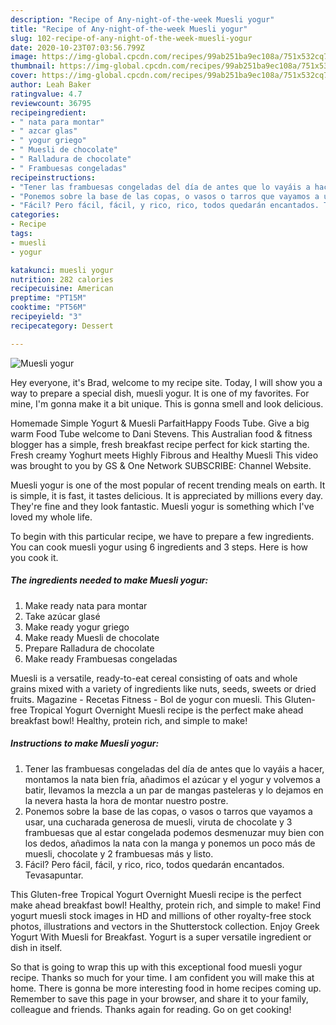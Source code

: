 ```yaml
---
description: "Recipe of Any-night-of-the-week Muesli yogur"
title: "Recipe of Any-night-of-the-week Muesli yogur"
slug: 102-recipe-of-any-night-of-the-week-muesli-yogur
date: 2020-10-23T07:03:56.799Z
image: https://img-global.cpcdn.com/recipes/99ab251ba9ec108a/751x532cq70/muesli-yogur-foto-principal.jpg
thumbnail: https://img-global.cpcdn.com/recipes/99ab251ba9ec108a/751x532cq70/muesli-yogur-foto-principal.jpg
cover: https://img-global.cpcdn.com/recipes/99ab251ba9ec108a/751x532cq70/muesli-yogur-foto-principal.jpg
author: Leah Baker
ratingvalue: 4.7
reviewcount: 36795
recipeingredient:
- " nata para montar"
- " azcar glas"
- " yogur griego"
- " Muesli de chocolate"
- " Ralladura de chocolate"
- " Frambuesas congeladas"
recipeinstructions:
- "Tener las frambuesas congeladas del día de antes que lo vayáis a hacer, montamos la nata bien fría, añadimos el azúcar y el yogur y volvemos a batir, llevamos la mezcla a un par de mangas pasteleras y lo dejamos en la nevera hasta la hora de montar nuestro postre."
- "Ponemos sobre la base de las copas, o vasos o tarros que vayamos a usar, una cucharada generosa de muesli, viruta de chocolate y 3 frambuesas que al estar congelada podemos desmenuzar muy bien con los dedos, añadimos la nata con la manga y ponemos un poco más de muesli, chocolate y 2 frambuesas más y listo."
- "Fácil? Pero fácil, fácil, y rico, rico, todos quedarán encantados. Tevasapuntar."
categories:
- Recipe
tags:
- muesli
- yogur

katakunci: muesli yogur 
nutrition: 282 calories
recipecuisine: American
preptime: "PT15M"
cooktime: "PT56M"
recipeyield: "3"
recipecategory: Dessert

---
```



![Muesli yogur](https://img-global.cpcdn.com/recipes/99ab251ba9ec108a/751x532cq70/muesli-yogur-foto-principal.jpg)

Hey everyone, it's Brad, welcome to my recipe site. Today, I will show you a way to prepare a special dish, muesli yogur. It is one of my favorites. For mine, I'm gonna make it a bit unique. This is gonna smell and look delicious.

Homemade Simple Yogurt &amp; Muesli ParfaitHappy Foods Tube. Give a big warm Food Tube welcome to Dani Stevens. This Australian food &amp; fitness blogger has a simple, fresh breakfast recipe perfect for kick starting the. Fresh creamy Yoghurt meets Highly Fibrous and Healthy Muesli This video was brought to you by GS &amp; One Network SUBSCRIBE: Channel Website.

Muesli yogur is one of the most popular of recent trending meals on earth. It is simple, it is fast, it tastes delicious. It is appreciated by millions every day. They're fine and they look fantastic. Muesli yogur is something which I've loved my whole life.


To begin with this particular recipe, we have to prepare a few ingredients. You can cook muesli yogur using 6 ingredients and 3 steps. Here is how you cook it.

<!--inarticleads1-->

##### The ingredients needed to make Muesli yogur:

1. Make ready  nata para montar
1. Take  azúcar glasé
1. Make ready  yogur griego
1. Make ready  Muesli de chocolate
1. Prepare  Ralladura de chocolate
1. Make ready  Frambuesas congeladas


Muesli is a versatile, ready-to-eat cereal consisting of oats and whole grains mixed with a variety of ingredients like nuts, seeds, sweets or dried fruits. Magazine - Recetas Fitness - Bol de yogur con muesli. This Gluten-free Tropical Yogurt Overnight Muesli recipe is the perfect make ahead breakfast bowl! Healthy, protein rich, and simple to make! 

<!--inarticleads2-->

##### Instructions to make Muesli yogur:

1. Tener las frambuesas congeladas del día de antes que lo vayáis a hacer, montamos la nata bien fría, añadimos el azúcar y el yogur y volvemos a batir, llevamos la mezcla a un par de mangas pasteleras y lo dejamos en la nevera hasta la hora de montar nuestro postre.
1. Ponemos sobre la base de las copas, o vasos o tarros que vayamos a usar, una cucharada generosa de muesli, viruta de chocolate y 3 frambuesas que al estar congelada podemos desmenuzar muy bien con los dedos, añadimos la nata con la manga y ponemos un poco más de muesli, chocolate y 2 frambuesas más y listo.
1. Fácil? Pero fácil, fácil, y rico, rico, todos quedarán encantados. Tevasapuntar.


This Gluten-free Tropical Yogurt Overnight Muesli recipe is the perfect make ahead breakfast bowl! Healthy, protein rich, and simple to make! Find yogurt muesli stock images in HD and millions of other royalty-free stock photos, illustrations and vectors in the Shutterstock collection. Enjoy Greek Yogurt With Muesli for Breakfast. Yogurt is a super versatile ingredient or dish in itself. 

So that is going to wrap this up with this exceptional food muesli yogur recipe. Thanks so much for your time. I am confident you will make this at home. There is gonna be more interesting food in home recipes coming up. Remember to save this page in your browser, and share it to your family, colleague and friends. Thanks again for reading. Go on get cooking!

